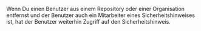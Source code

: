 Wenn Du einen Benutzer aus einem Repository oder einer Organisation entfernst und der Benutzer auch ein Mitarbeiter eines Sicherheitshinweises ist, hat der Benutzer weiterhin Zugriff auf den Sicherheitshinweis.
